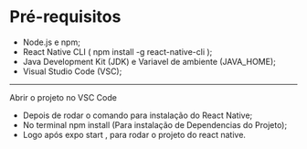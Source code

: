 # Pré-requisitos

- Node.js e npm;
- React Native CLI ( npm install -g react-native-cli );
- Java Development Kit (JDK) e Variavel de ambiente (JAVA_HOME);
- Visual Studio Code (VSC);

---

Abrir o projeto no VSC Code

- Depois de rodar o comando para instalação do React Native;
- No terminal npm install (Para instalação de Dependencias do Projeto);
- Logo após expo start , para rodar o projeto do react native.
